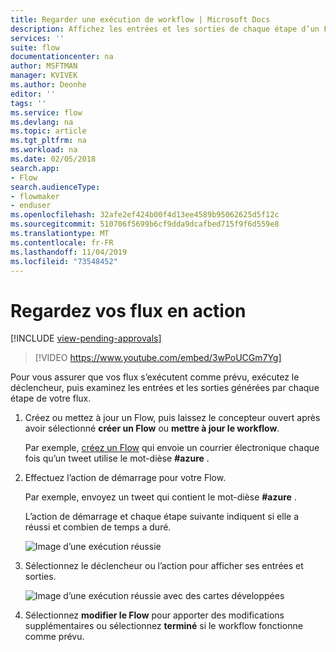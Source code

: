 ```yaml
---
title: Regarder une exécution de workflow | Microsoft Docs
description: Affichez les entrées et les sorties de chaque étape d’un Flow pour vérifier qu’elles se comportent comme prévu.
services: ''
suite: flow
documentationcenter: na
author: MSFTMAN
manager: KVIVEK
ms.author: Deonhe
editor: ''
tags: ''
ms.service: flow
ms.devlang: na
ms.topic: article
ms.tgt_pltfrm: na
ms.workload: na
ms.date: 02/05/2018
search.app:
- Flow
search.audienceType:
- flowmaker
- enduser
ms.openlocfilehash: 32afe2ef424b00f4d13ee4589b95062625d5f12c
ms.sourcegitcommit: 510706f5699b6cf9dda9dcafbed715f9f6d559e8
ms.translationtype: MT
ms.contentlocale: fr-FR
ms.lasthandoff: 11/04/2019
ms.locfileid: "73548452"
---
```

# <a name="watch-your-flows-in-action"></a>Regardez vos flux en action
[!INCLUDE [view-pending-approvals](includes/cc-rebrand.md)]

>[!VIDEO https://www.youtube.com/embed/3wPoUCGm7Yg]

Pour vous assurer que vos flux s’exécutent comme prévu, exécutez le déclencheur, puis examinez les entrées et les sorties générées par chaque étape de votre flux.

1. Créez ou mettez à jour un Flow, puis laissez le concepteur ouvert après avoir sélectionné **créer un Flow** ou **mettre à jour le workflow**.

     Par exemple, [créez un Flow](get-started-logic-flow.md) qui envoie un courrier électronique chaque fois qu’un tweet utilise le mot-dièse **#azure** .
1. Effectuez l’action de démarrage pour votre Flow.

    Par exemple, envoyez un tweet qui contient le mot-dièse **#azure** .

    L’action de démarrage et chaque étape suivante indiquent si elle a réussi et combien de temps a duré.

    ![Image d’une exécution réussie](./media/see-a-flow-run/successful-flow-run.png)
1. Sélectionnez le déclencheur ou l’action pour afficher ses entrées et sorties.

    ![Image d’une exécution réussie avec des cartes développées](./media/see-a-flow-run/successful-flow-expanded-cards.png)
1. Sélectionnez **modifier le Flow** pour apporter des modifications supplémentaires ou sélectionnez **terminé** si le workflow fonctionne comme prévu.
